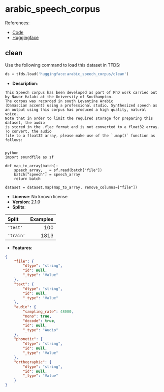 # arabic_speech_corpus

References:

*   [Code](https://huggingface.co/datasets/arabic_speech_corpus/tree/main)
*   [Huggingface](https://huggingface.co/datasets/arabic_speech_corpus)


## clean


Use the following command to load this dataset in TFDS:

```python
ds = tfds.load('huggingface:arabic_speech_corpus/clean')
```

*   **Description**:

```
This Speech corpus has been developed as part of PhD work carried out by Nawar Halabi at the University of Southampton.
The corpus was recorded in south Levantine Arabic
(Damascian accent) using a professional studio. Synthesized speech as an output using this corpus has produced a high quality, natural voice.
Note that in order to limit the required storage for preparing this dataset, the audio
is stored in the .flac format and is not converted to a float32 array. To convert, the audio
file to a float32 array, please make use of the `.map()` function as follows:


python
import soundfile as sf

def map_to_array(batch):
    speech_array, _ = sf.read(batch["file"])
    batch["speech"] = speech_array
    return batch

dataset = dataset.map(map_to_array, remove_columns=["file"])
```

*   **License**: No known license
*   **Version**: 2.1.0
*   **Splits**:

Split  | Examples
:----- | -------:
`'test'` | 100
`'train'` | 1813

*   **Features**:

```json
{
    "file": {
        "dtype": "string",
        "id": null,
        "_type": "Value"
    },
    "text": {
        "dtype": "string",
        "id": null,
        "_type": "Value"
    },
    "audio": {
        "sampling_rate": 48000,
        "mono": true,
        "decode": true,
        "id": null,
        "_type": "Audio"
    },
    "phonetic": {
        "dtype": "string",
        "id": null,
        "_type": "Value"
    },
    "orthographic": {
        "dtype": "string",
        "id": null,
        "_type": "Value"
    }
}
```


